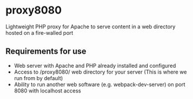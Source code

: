 # proxy8080
Lightweight PHP proxy for Apache to serve content in a web directory hosted on a fire-walled port

## Requirements for use
- Web server with Apache and PHP already installed and configured
- Access to /proxy8080/ web directory for your server (This is where we run from by default)
- Ability to run another web software (e.g. webpack-dev-server) on port 8080 with localhost access
